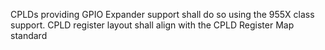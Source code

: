 CPLDs providing GPIO Expander support shall do so using the 955X class
support.  CPLD register layout shall align with the CPLD Register Map standard
